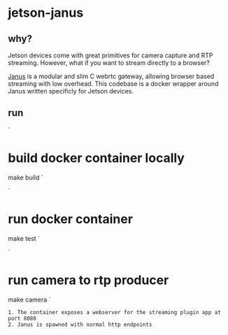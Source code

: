 # jetson-janus

## why?

Jetson devices come with great primitives for camera capture and RTP streaming. However, what if you want to stream directly to a browser? 

[Janus]() is a modular and slim C webrtc gateway, allowing browser based streaming with low overhead. This codebase is a docker wrapper around Janus written specificly for Jetson devices. 

## run

`
# build docker container locally
make build
`

`
# run docker container
make test
`

`
# run camera to rtp producer
make camera
`

```
1. The container exposes a webserver for the streaming plugin app at port 8080
2. Janus is spawned with normal http endpoints
